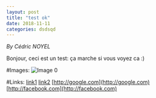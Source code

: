 ```yaml
---
layout: post
title: "test ok"
date: 2018-11-11
categories: dsdsqd
---
```


*By Cédric NOYEL*

Bonjour, ceci est un test: ça marche si vous voyez ca :)

#Images:
![ Image 0](image1 "Image0")

#Links:
[link1](link1)
[link2](link2)
[http://google.com](http://google.com)
[http://facebook.com](http://facebook.com)